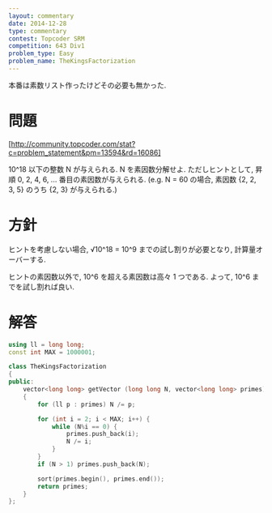```yaml
---
layout: commentary
date: 2014-12-28
type: commentary
contest: Topcoder SRM
competition: 643 Div1
problem_type: Easy
problem_name: TheKingsFactorization
---
```


本番は素数リスト作ったけどその必要も無かった.

# 問題

[http://community.topcoder.com/stat?c=problem_statement&pm=13594&rd=16086]

10^18 以下の整数 N が与えられる. N を素因数分解せよ. ただしヒントとして, 昇順 0, 2, 4, 6, ... 番目の素因数が与えられる. (e.g. N = 60 の場合, 素因数 {2, 2, 3, 5} のうち {2, 3} が与えられる.)

# 方針

ヒントを考慮しない場合, √10^18 = 10^9 までの試し割りが必要となり, 計算量オーバーする.

ヒントの素因数以外で, 10^6 を超える素因数は高々 1 つである. よって, 10^6 までを試し割れば良い.

# 解答

```cpp
using ll = long long;
const int MAX = 1000001;

class TheKingsFactorization
{
public:
    vector<long long> getVector (long long N, vector<long long> primes)
    {
        for (ll p : primes) N /= p;

        for (int i = 2; i < MAX; i++) {
            while (N%i == 0) {
                primes.push_back(i);
                N /= i;
            }
        }
        if (N > 1) primes.push_back(N);

        sort(primes.begin(), primes.end());
        return primes;
    }
};
```
